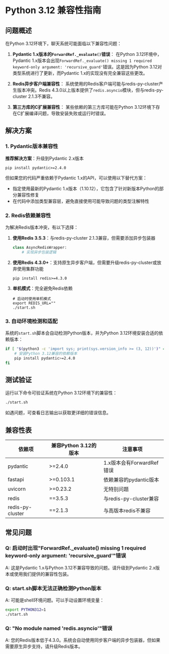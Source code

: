 # Python 3.12 兼容性指南

## 问题概述

在Python 3.12环境下，聊天系统可能面临以下兼容性问题：

1. **Pydantic 1.x版本的`ForwardRef._evaluate()`错误**：
   在Python 3.12环境中，Pydantic 1.x版本会出现`ForwardRef._evaluate() missing 1 required keyword-only argument: 'recursive_guard'`错误。这是因为Python 3.12对类型系统进行了更新，而Pydantic 1.x的实现没有完全兼容这些更改。

2. **Redis异步客户端兼容性**：
   系统使用的Redis客户端可能与redis-py-cluster产生版本冲突。Redis 4.3.0以上版本提供了`redis.asyncio`模块，但与redis-py-cluster 2.1.3不兼容。

3. **第三方库的C扩展兼容性**：
   某些依赖的第三方库可能在Python 3.12环境下存在C扩展编译问题，导致安装失败或运行时错误。

## 解决方案

### 1. Pydantic版本兼容性

**推荐解决方案**：升级到Pydantic 2.x版本
```
pip install pydantic>=2.4.0
```

但如果您的代码严重依赖于Pydantic 1.x的API，可以使用以下替代方案：

- 指定使用最新的Pydantic 1.x版本（1.10.12），它包含了针对新版本Python的部分兼容性修复
- 在代码中添加类型兼容层，避免直接使用可能导致问题的类型注解特性

### 2. Redis依赖兼容性

为解决Redis版本冲突，有以下选择：

1. **使用Redis 3.5.3**：与redis-py-cluster 2.1.3兼容，但需要添加异步包装器
   ```python
   class AsyncRedisWrapper:
       # 实现异步包装逻辑
   ```

2. **使用Redis 4.3.0+**：支持原生异步客户端，但需要升级redis-py-cluster或放弃使用集群功能
   ```
   pip install redis>=4.3.0
   ```

3. **单机模式**：完全避免Redis依赖
   ```
   # 启动时使用单机模式
   export REDIS_URL=""
   ./start.sh
   ```

### 3. 自动环境检测和适配

系统的`start.sh`脚本会自动检测Python版本，并为Python 3.12环境安装合适的依赖版本：

```bash
if [ "$(python3 -c 'import sys; print(sys.version_info >= (3, 12))')" = "True" ]; then
    # 安装Python 3.12兼容的依赖版本
    pip install pydantic>=2.4.0
fi
```

## 测试验证

运行以下命令可验证系统在Python 3.12环境下的兼容性：

```bash
./start.sh
```

如遇问题，可查看日志输出以获取更详细的错误信息。

## 兼容性表

| 依赖项 | 兼容Python 3.12的版本 | 注意事项 |
|--------|----------------------|----------|
| pydantic | >=2.4.0 | 1.x版本会有ForwardRef错误 |
| fastapi | >=0.103.1 | 依赖兼容的pydantic版本 |
| uvicorn | >=0.23.2 | 无特别问题 |
| redis | ==3.5.3 | 与redis-py-cluster兼容 |
| redis-py-cluster | ==2.1.3 | 与高版本redis不兼容 |

## 常见问题

### Q: 启动时出现"ForwardRef._evaluate() missing 1 required keyword-only argument: 'recursive_guard'"错误
A: 这是Pydantic 1.x与Python 3.12不兼容导致的问题。请升级到Pydantic 2.x版本或使用我们提供的兼容性包装。

### Q: start.sh脚本无法正确检测Python版本
A: 可能是shell环境问题。可以手动设置环境变量：
```bash
export PYTHON312=1
./start.sh
```

### Q: "No module named 'redis.asyncio'"错误
A: 您的Redis版本低于4.3.0。系统会自动使用同步客户端的异步包装器，但如果需要原生异步支持，请升级Redis版本。 
